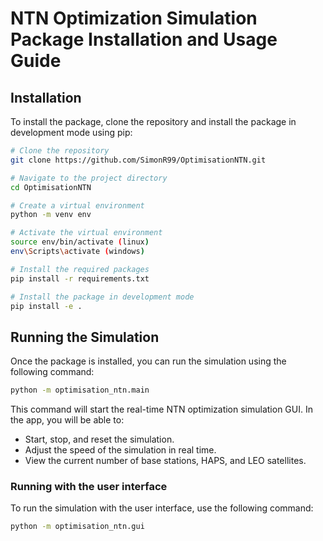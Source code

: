 # NTN Optimization Simulation Package Installation and Usage Guide

## Installation

To install the package, clone the repository and install the package in development mode using pip:

```sh
# Clone the repository
git clone https://github.com/SimonR99/OptimisationNTN.git

# Navigate to the project directory
cd OptimisationNTN

# Create a virtual environment
python -m venv env

# Activate the virtual environment
source env/bin/activate (linux)
env\Scripts\activate (windows)

# Install the required packages
pip install -r requirements.txt

# Install the package in development mode
pip install -e .
```

## Running the Simulation

Once the package is installed, you can run the simulation using the following command:

```sh
python -m optimisation_ntn.main
```

This command will start the real-time NTN optimization simulation GUI. In the app, you will be able to:

- Start, stop, and reset the simulation.
- Adjust the speed of the simulation in real time.
- View the current number of base stations, HAPS, and LEO satellites.

### Running with the user interface

To run the simulation with the user interface, use the following command:

```sh
python -m optimisation_ntn.gui
```

